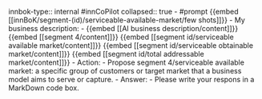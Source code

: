 innbok-type:: internal
#innCoPilot
collapsed:: true
	- #prompt {{embed [[innBoK/segment-(id)/serviceable-available-market/few shots]]}}
		- My business description:
		- {{embed [[AI business description/content]]}} {{embed [[segment 4/content]]}} {{embed [[segment id/serviceable available market/content]]}} {{embed [[segment id/serviceable obtainable market/content]]}} {{embed [[segment id/total addressable market/content]]}}
		- Action:
		- Propose segment 4/serviceable available market: a specific group of customers or target market that a business model aims to serve or capture.
		- Answer:
		- Please write your respons in a MarkDown code box.




